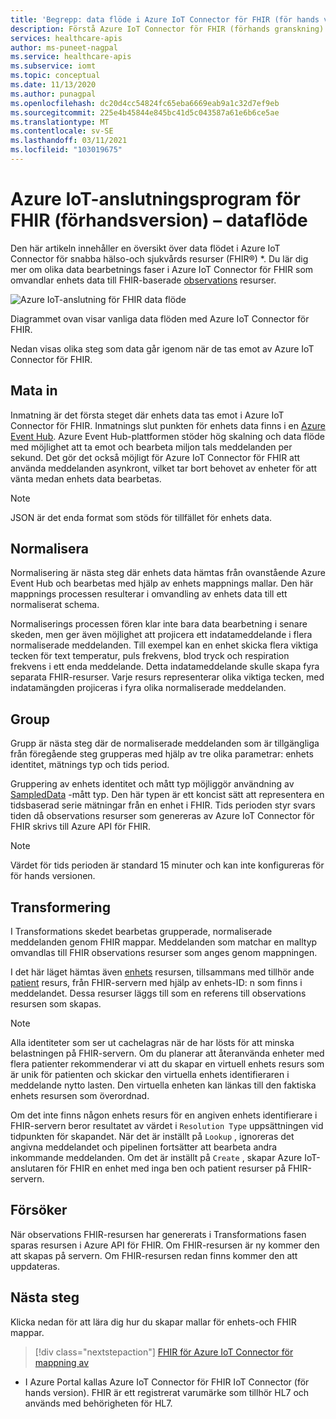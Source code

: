 ```yaml
---
title: 'Begrepp: data flöde i Azure IoT Connector för FHIR (för hands version) i Azure API för FHIR'
description: Förstå Azure IoT Connector för FHIR (förhands granskning) data flödet. Azure IoT Connector för FHIR (för hands version) matar in, normaliserar, grupper, transformerar och behåller IoMT data till Azure API för FHIR.
services: healthcare-apis
author: ms-puneet-nagpal
ms.service: healthcare-apis
ms.subservice: iomt
ms.topic: conceptual
ms.date: 11/13/2020
ms.author: punagpal
ms.openlocfilehash: dc20d4cc54824fc65eba6669eab9a1c32d7ef9eb
ms.sourcegitcommit: 225e4b45844e845bc41d5c043587a61e6b6ce5ae
ms.translationtype: MT
ms.contentlocale: sv-SE
ms.lasthandoff: 03/11/2021
ms.locfileid: "103019675"
---
```

# <a name="azure-iot-connector-for-fhir-preview-data-flow"></a>Azure IoT-anslutningsprogram för FHIR (förhandsversion) – dataflöde

Den här artikeln innehåller en översikt över data flödet i Azure IoT Connector för snabba hälso-och sjukvårds resurser (FHIR&#174;) *. Du lär dig mer om olika data bearbetnings faser i Azure IoT Connector för FHIR som omvandlar enhets data till FHIR-baserade [observations](https://www.hl7.org/fhir/observation.html) resurser.

![Azure IoT-anslutning för FHIR data flöde](media/concepts-iot-data-flow/iot-connector-data-flow.png)

Diagrammet ovan visar vanliga data flöden med Azure IoT Connector för FHIR. 

Nedan visas olika steg som data går igenom när de tas emot av Azure IoT Connector för FHIR.

## <a name="ingest"></a>Mata in
Inmatning är det första steget där enhets data tas emot i Azure IoT Connector för FHIR. Inmatnings slut punkten för enhets data finns i en [Azure Event Hub](../../event-hubs/index.yml). Azure Event Hub-plattformen stöder hög skalning och data flöde med möjlighet att ta emot och bearbeta miljon tals meddelanden per sekund. Det gör det också möjligt för Azure IoT Connector för FHIR att använda meddelanden asynkront, vilket tar bort behovet av enheter för att vänta medan enhets data bearbetas.

> [!NOTE]
> JSON är det enda format som stöds för tillfället för enhets data.

## <a name="normalize"></a>Normalisera
Normalisering är nästa steg där enhets data hämtas från ovanstående Azure Event Hub och bearbetas med hjälp av enhets mappnings mallar. Den här mappnings processen resulterar i omvandling av enhets data till ett normaliserat schema. 

Normaliserings processen fören klar inte bara data bearbetning i senare skeden, men ger även möjlighet att projicera ett indatameddelande i flera normaliserade meddelanden. Till exempel kan en enhet skicka flera viktiga tecken för text temperatur, puls frekvens, blod tryck och respiration frekvens i ett enda meddelande. Detta indatameddelande skulle skapa fyra separata FHIR-resurser. Varje resurs representerar olika viktiga tecken, med indatamängden projiceras i fyra olika normaliserade meddelanden.

## <a name="group"></a>Group
Grupp är nästa steg där de normaliserade meddelanden som är tillgängliga från föregående steg grupperas med hjälp av tre olika parametrar: enhets identitet, mätnings typ och tids period.

Gruppering av enhets identitet och mått typ möjliggör användning av [SampledData](https://www.hl7.org/fhir/datatypes.html#SampledData) -mått typ. Den här typen är ett koncist sätt att representera en tidsbaserad serie mätningar från en enhet i FHIR. Tids perioden styr svars tiden då observations resurser som genereras av Azure IoT Connector för FHIR skrivs till Azure API för FHIR.

> [!NOTE]
> Värdet för tids perioden är standard 15 minuter och kan inte konfigureras för för hands versionen.

## <a name="transform"></a>Transformering
I Transformations skedet bearbetas grupperade, normaliserade meddelanden genom FHIR mappar. Meddelanden som matchar en malltyp omvandlas till FHIR observations resurser som anges genom mappningen.

I det här läget hämtas även [enhets](https://www.hl7.org/fhir/device.html) resursen, tillsammans med tillhör ande [patient](https://www.hl7.org/fhir/patient.html) resurs, från FHIR-servern med hjälp av enhets-ID: n som finns i meddelandet. Dessa resurser läggs till som en referens till observations resursen som skapas.

> [!NOTE]
> Alla identiteter som ser ut cachelagras när de har lösts för att minska belastningen på FHIR-servern. Om du planerar att återanvända enheter med flera patienter rekommenderar vi att du skapar en virtuell enhets resurs som är unik för patienten och skickar den virtuella enhets identifieraren i meddelande nytto lasten. Den virtuella enheten kan länkas till den faktiska enhets resursen som överordnad.

Om det inte finns någon enhets resurs för en angiven enhets identifierare i FHIR-servern beror resultatet av värdet i `Resolution Type` uppsättningen vid tidpunkten för skapandet. När det är inställt på `Lookup` , ignoreras det angivna meddelandet och pipelinen fortsätter att bearbeta andra inkommande meddelanden. Om det är inställt på `Create` , skapar Azure IoT-anslutaren för FHIR en enhet med inga ben och patient resurser på FHIR-servern.  

## <a name="persist"></a>Försöker
När observations FHIR-resursen har genererats i Transformations fasen sparas resursen i Azure API för FHIR. Om FHIR-resursen är ny kommer den att skapas på servern. Om FHIR-resursen redan finns kommer den att uppdateras.

## <a name="next-steps"></a>Nästa steg

Klicka nedan för att lära dig hur du skapar mallar för enhets-och FHIR mappar.

>[!div class="nextstepaction"]
>[FHIR för Azure IoT Connector för mappning av](iot-mapping-templates.md)

* I Azure Portal kallas Azure IoT Connector för FHIR IoT Connector (för hands version). FHIR är ett registrerat varumärke som tillhör HL7 och används med behörigheten för HL7. 